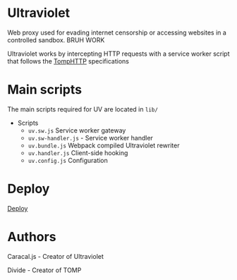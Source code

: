 # Ultraviolet
Web proxy used for evading internet censorship or accessing websites in a controlled sandbox.
BRUH WORK

Ultraviolet works by intercepting HTTP requests with a service worker script that follows the [TompHTTP](https://github.com/tomphttp) specifications


# Main scripts

The main scripts required for UV are located in `lib/`

- Scripts
    - `uv.sw.js` Service worker gateway
    - `uv.sw-handler.js` - Service worker handler
    - `uv.bundle.js` Webpack compiled Ultraviolet rewriter
    - `uv.handler.js` Client-side hooking
    - `uv.config.js` Configuration

# Deploy

[Deploy](https://github.com/titaniumnetwork-dev/uv-app)


# Authors

Caracal.js - Creator of Ultraviolet

Divide - Creator of TOMP
